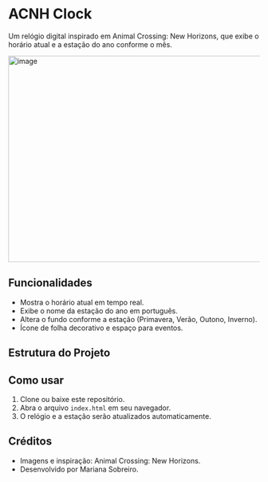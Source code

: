 # ACNH Clock

Um relógio digital inspirado em Animal Crossing: New Horizons, que exibe o horário atual e a estação do ano conforme o mês.

<img width="657" height="413" alt="image" src="https://github.com/user-attachments/assets/ffa3113c-2ba6-4915-b94e-2d47393c9baf" />


## Funcionalidades

- Mostra o horário atual em tempo real.
- Exibe o nome da estação do ano em português.
- Altera o fundo conforme a estação (Primavera, Verão, Outono, Inverno).
- Ícone de folha decorativo e espaço para eventos.

## Estrutura do Projeto



## Como usar

1. Clone ou baixe este repositório.
2. Abra o arquivo `index.html` em seu navegador.
3. O relógio e a estação serão atualizados automaticamente.

## Créditos

- Imagens e inspiração: Animal Crossing: New Horizons.
- Desenvolvido por Mariana Sobreiro.
